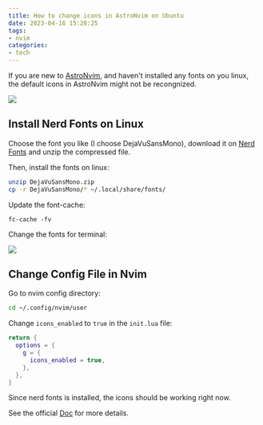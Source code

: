 ```yaml
---
title: How to change icons in AstroNvim on Ubuntu
date: 2023-04-16 15:28:25
tags: 
- nvim
categories:
- tech
---
```


If you are new to [AstroNvim](https://github.com/AstroNvim/AstroNvim), and haven't installed any fonts on you linux, the default icons in AstroNvim might not be recongnized.

<img style="display: block; margin: auto;" src="https://i.imgur.com/rauPWx3.png" />


## Install Nerd Fonts on Linux

Choose the font you like (I choose DejaVuSansMono), download it on [Nerd Fonts](https://www.nerdfonts.com/font-downloads) and unzip the compressed file.

Then, install the fonts on linux:
```bash
unzip DejaVuSansMono.zip
cp -r DejaVuSansMono/* ~/.local/share/fonts/
```

Update the font-cache:
```
fc-cache -fv
```

Change the fonts for terminal:

<img style="display: block; margin: auto;" src="https://i.imgur.com/BYnpgVJ.png"/>

## Change Config File in Nvim

Go to nvim config directory:
```bash
cd ~/.config/nvim/user
```

Change `icons_enabled` to `true` in the `init.lua` file:
```lua
return {
  options = {
    g = {
      icons_enabled = true,
    },
  },
}
```

Since nerd fonts is installed, the icons should be working right now.

See the official [Doc](https://astronvim.com/Recipes/icons) for more details.

